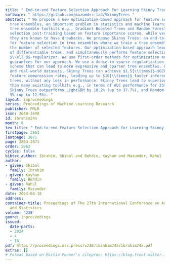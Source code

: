 ```yaml
---
title: " End-to-end Feature Selection Approach for Learning Skinny Trees "
software: " https://github.com/mazumder-lab/SkinnyTrees "
abstract: " We propose a new optimization-based approach for feature selection in
  tree ensembles, an important problem in statistics and machine learning. Popular
  tree ensemble toolkits e.g., Gradient Boosted Trees and Random Forests support feature
  selection post-training based on feature importance scores, while very popular,
  they are known to have drawbacks. We propose Skinny Trees: an end-to-end toolkit
  for feature selection in tree ensembles where we train a tree ensemble while controlling
  the number of selected features. Our optimization-based approach learns an ensemble
  of differentiable trees, and simultaneously performs feature selection using a grouped
  $\\ell_0$-regularizer. We use first-order methods for optimization and present convergence
  guarantees for our approach. We use a dense-to-sparse regularization scheduling
  scheme that can lead to more expressive and sparser tree ensembles. On 15 synthetic
  and real-world datasets, Skinny Trees can achieve $1.5{\\times}$–$620{\\times}$
  feature compression rates, leading up to $10{\\times}$ faster inference over dense
  trees, without any loss in performance. Skinny Trees lead to superior feature selection
  than many existing toolkits e.g., in terms of AUC performance for 25% feature budget,
  Skinny Trees outperforms LightGBM by 10.2% (up to 37.7%), and Random Forests by
  3% (up to 12.5%). "
layout: inproceedings
series: Proceedings of Machine Learning Research
publisher: PMLR
issn: 2640-3498
id: ibrahim24a
month: 0
tex_title: " End-to-end Feature Selection Approach for Learning Skinny Trees "
firstpage: 2863
lastpage: 2871
page: 2863-2871
order: 2863
cycles: false
bibtex_author: Ibrahim, Shibal and Behdin, Kayhan and Mazumder, Rahul
author:
- given: Shibal
  family: Ibrahim
- given: Kayhan
  family: Behdin
- given: Rahul
  family: Mazumder
date: 2024-04-18
address:
container-title: Proceedings of The 27th International Conference on Artificial Intelligence
  and Statistics
volume: '238'
genre: inproceedings
issued:
  date-parts:
  - 2024
  - 4
  - 18
pdf: https://proceedings.mlr.press/v238/ibrahim24a/ibrahim24a.pdf
extras: []
# Format based on Martin Fenner's citeproc: https://blog.front-matter.io/posts/citeproc-yaml-for-bibliographies/
---
```

